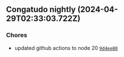 ## Congatudo nightly (2024-04-29T02:33:03.722Z)

### Chores

- updated github actions to node 20 [`9d4ee80`](https://github.com/congatudo/Congatudo/commit/9d4ee809ca0c1cbb640d54dd0c92b02eaad8788e)
